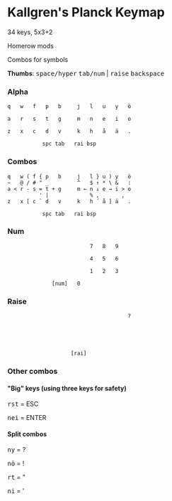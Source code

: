 # Kallgren's Planck Keymap

34 keys, 5x3+2

Homerow mods

Combos for symbols

**Thumbs**: <kbd>space/hyper</kbd> <kbd>tab/num</kbd> | <kbd>raise</kbd> <kbd>backspace</kbd>

### Alpha
```
q   w   f   p   b     j   l   u   y   ö
                                       
a   r   s   t   g     m   n   e   i   o
                                       
z   x   c   d   v     k   h   å   ä   .
                                       
           spc tab   rai bsp           
```

### Combos
```
q   w ( f { p   b     j   l } u ) y   ö
~   @ / # " _         ^   $ ↑ * \ &   :
a < r - s = t + g     m ← n ↓ e → i > o
          ' |             % ,       ,  
z   x [ c ` d   v     k   h ´ å ] ä   .
                                       
           spc tab   rai bsp           
```

### Num
```
                          7   8   9    
                                       
                          4   5   6    
                                       
                          1   2   3    
                                       
              [num]   0                
```

### Raise
```
                                      ?
                                       
                                       
                                       
                                       
                                       
                    [rai]              
```

### Other combos
#### "Big" keys (using three keys for safety)

<kbd>r</kbd><kbd>s</kbd><kbd>t</kbd> = ESC

<kbd>n</kbd><kbd>e</kbd><kbd>i</kbd> = ENTER

#### Split combos

<kbd>n</kbd><kbd>y</kbd> = ?

<kbd>n</kbd><kbd>ö</kbd> = !

<kbd>r</kbd><kbd>t</kbd> = "

<kbd>n</kbd><kbd>i</kbd> = '
